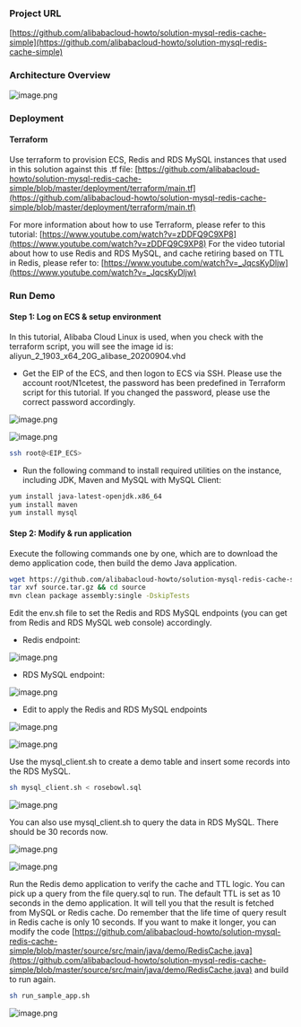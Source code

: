 ### Project URL
[https://github.com/alibabacloud-howto/solution-mysql-redis-cache-simple](https://github.com/alibabacloud-howto/solution-mysql-redis-cache-simple)


### Architecture Overview
![image.png](https://github.com/alibabacloud-howto/solution-mysql-redis-cache-simple/raw/master/images/archi.png)


### Deployment
#### Terraform
Use terraform to provision ECS, Redis and RDS MySQL instances that used in this solution against this .tf file:
[https://github.com/alibabacloud-howto/solution-mysql-redis-cache-simple/blob/master/deployment/terraform/main.tf](https://github.com/alibabacloud-howto/solution-mysql-redis-cache-simple/blob/master/deployment/terraform/main.tf)


For more information about how to use Terraform, please refer to this tutorial: [https://www.youtube.com/watch?v=zDDFQ9C9XP8](https://www.youtube.com/watch?v=zDDFQ9C9XP8)
For the video tutorial about how to use Redis and RDS MySQL, and cache retiring based on TTL in Redis, please refer to: [https://www.youtube.com/watch?v=_JqcsKyDljw](https://www.youtube.com/watch?v=_JqcsKyDljw)


### Run Demo
#### Step 1: Log on ECS & setup environment
In this tutorial, Alibaba Cloud Linux is used,  when you check with the terraform script, you will see the image id is: aliyun_2_1903_x64_20G_alibase_20200904.vhd

- Get the EIP of the ECS, and then logon to ECS via SSH. Please use the account root/N1cetest, the password has been predefined in Terraform script for this tutorial. If you changed the password, please use the correct password accordingly.

![image.png](https://github.com/alibabacloud-howto/solution-mysql-redis-cache-simple/raw/master/images/step1_1.png)

![image.png](https://github.com/alibabacloud-howto/solution-mysql-redis-cache-simple/raw/master/images/step1_2.png)

```bash
ssh root@<EIP_ECS>
```

- Run the following command to install required utilities on the instance, including JDK, Maven and MySQL with MySQL Client: 

```bash
yum install java-latest-openjdk.x86_64
yum install maven
yum install mysql
```

#### Step 2: Modify & run application
Execute the following commands one by one, which are to download the demo application code, then build the demo Java application.

```bash
wget https://github.com/alibabacloud-howto/solution-mysql-redis-cache-simple/raw/master/source.tar.gz
tar xvf source.tar.gz && cd source
mvn clean package assembly:single -DskipTests
```

Edit the env.sh file to set the Redis and RDS MySQL endpoints (you can get from Redis and RDS MySQL web console) accordingly.

- Redis endpoint:

![image.png](https://github.com/alibabacloud-howto/solution-mysql-redis-cache-simple/raw/master/images/step2_1.png)

- RDS MySQL endpoint:

![image.png](https://github.com/alibabacloud-howto/solution-mysql-redis-cache-simple/raw/master/images/step2_2.png)

- Edit to apply the Redis and RDS MySQL endpoints

![image.png](https://github.com/alibabacloud-howto/solution-mysql-redis-cache-simple/raw/master/images/step2_3.png)

![image.png](https://github.com/alibabacloud-howto/solution-mysql-redis-cache-simple/raw/master/images/step2_4.png)

Use the mysql_client.sh to create a demo table and insert some records into the RDS MySQL.

```bash
sh mysql_client.sh < rosebowl.sql
```

![image.png](https://github.com/alibabacloud-howto/solution-mysql-redis-cache-simple/raw/master/images/step2_5.png)

You can also use mysql_client.sh to query the data in RDS MySQL. There should be 30 records now.

![image.png](https://github.com/alibabacloud-howto/solution-mysql-redis-cache-simple/raw/master/images/step2_6.png)

![image.png](https://github.com/alibabacloud-howto/solution-mysql-redis-cache-simple/raw/master/images/step2_7.png)

Run the Redis demo application to verify the cache and TTL logic. You can pick up a query from the file query.sql to run. The default TTL is set as 10 seconds in the demo application. It will tell you that the result is fetched from MySQL or Redis cache. Do remember that the life time of query result in Redis cache is only 10 seconds. If you want to make it longer, you can modify the code [https://github.com/alibabacloud-howto/solution-mysql-redis-cache-simple/blob/master/source/src/main/java/demo/RedisCache.java](https://github.com/alibabacloud-howto/solution-mysql-redis-cache-simple/blob/master/source/src/main/java/demo/RedisCache.java) and build to run again.

```bash
sh run_sample_app.sh
```

![image.png](https://github.com/alibabacloud-howto/solution-mysql-redis-cache-simple/raw/master/images/step2_8.png)
